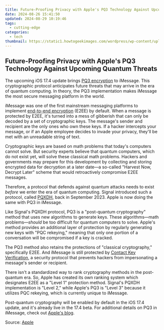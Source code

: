 ```yaml
---
title: Future-Proofing Privacy with Apple's PQ3 Technology Against Upcoming Quantum Threats
date: 2024-08-26 15:41:50
updated: 2024-08-29 10:19:46
tags:
  - cutting-edge
categories:
  - tech
thumbnail: https://static1.howtogeekimages.com/wordpress/wp-content/uploads/2024/02/52763018018_14074323db_o.jpg
---
```


## Future-Proofing Privacy with Apple's PQ3 Technology Against Upcoming Quantum Threats

The upcoming iOS 17.4 update brings [PQ3 encryption](https://security.apple.com/blog/imessage-pq3/) to iMessage. This cryptographic protocol anticipates future threats that may arrive in the era of quantum computing. In theory, the PQ3 implementation makes iMessage the most secure messaging platform in the world.

 iMessage was one of the first mainstream messaging platforms to implement [end-to-end encryption](https://extra-hints.techidaily.com/new-13-creative-ways-to-save-and-store-online-audio-broadcasts/) (E2EE) by default. When a message is protected by E2EE, it's turned into a mess of gibberish that can only be decoded by a set of cryptographic keys. The message's sender and recipient are the only ones who own these keys. If a hacker intercepts your message, or if an Apple employee decides to invade your privacy, they'll be met with an unreadable string of text.

 Cryptographic keys are based on math problems that today's computers cannot solve. But security experts believe that quantum computers, which do not exist yet, will solve these classical math problems. Hackers and governments may prepare for this development by collecting and storing encrypted data for decryption at a later date—a so-called "Harvest Now, Decrypt Later" scheme that would retroactively compromise E2EE messages.

 Therefore, a protocol that defends against quantum attacks needs to exist _before_ we enter the era of quantum computing. Signal introduced such a protocol, called [PQXDH](https://signal.org/blog/pqxdh/), back in September 2023\. Apple is now doing the same with PQ3 in iMessage.

 Like Signal's PQXDH protocol, PQ3 is a "post-quantum cryptography" method that uses new algorithms to generate keys. These algorithms—math problems—_should_ be too difficult for quantum computers to solve. Apple's method provides an additional layer of protection by regularly generating new keys with "PQC rekeying," meaning that only one portion of a conversation will be compromised if a key is cracked.

 The PQ3 method also retains the protections of "classical cryptography," specifically E2EE. And iMessage is still protected by [Contact Key Verification](https://support.apple.com/en-us/HT213465), a security protocol that prevents hackers from impersonating a message's sender or recipient.

 There isn't a standardized way to rank cryptography methods in the post-quantum era. So, Apple has created its own ranking system which designates E2EE as a "Level 1" protection method. Signal's PQXDH implementation is "Level 2," while Apple's PQ3 is "Level 3" because it utilizes PQC rekeying, which is currently unique to iMessage.

 Post-quantum cryptography will be enabled by default in the iOS 17.4 update, and it's already live in the 17.4 beta. For additional details on PQ3 in iMessage, check out [Apple's blog](https://security.apple.com/blog/imessage-pq3/).

 Source: [Apple](https://security.apple.com/blog/imessage-pq3/)

<ins class="adsbygoogle"
     style="display:block"
     data-ad-format="autorelaxed"
     data-ad-client="ca-pub-7571918770474297"
     data-ad-slot="1223367746"></ins>



<ins class="adsbygoogle"
     style="display:block"
     data-ad-client="ca-pub-7571918770474297"
     data-ad-slot="8358498916"
     data-ad-format="auto"
     data-full-width-responsive="true"></ins>
